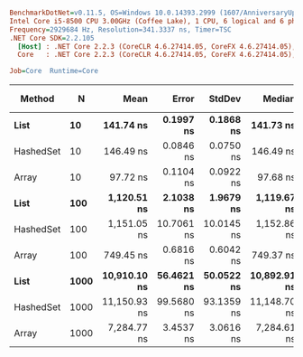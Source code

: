 ``` ini

BenchmarkDotNet=v0.11.5, OS=Windows 10.0.14393.2999 (1607/AnniversaryUpdate/Redstone1)
Intel Core i5-8500 CPU 3.00GHz (Coffee Lake), 1 CPU, 6 logical and 6 physical cores
Frequency=2929684 Hz, Resolution=341.3337 ns, Timer=TSC
.NET Core SDK=2.2.105
  [Host] : .NET Core 2.2.3 (CoreCLR 4.6.27414.05, CoreFX 4.6.27414.05), 64bit RyuJIT
  Core   : .NET Core 2.2.3 (CoreCLR 4.6.27414.05, CoreFX 4.6.27414.05), 64bit RyuJIT

Job=Core  Runtime=Core  

```
|    Method |    N |         Mean |      Error |     StdDev |       Median |          Min |          Max | Rank |  Gen 0 | Gen 1 | Gen 2 | Allocated |
|---------- |----- |-------------:|-----------:|-----------:|-------------:|-------------:|-------------:|-----:|-------:|------:|------:|----------:|
|      **List** |   **10** |    **141.74 ns** |  **0.1997 ns** |  **0.1868 ns** |    **141.73 ns** |    **141.45 ns** |    **142.06 ns** |    **2** | **0.0083** |     **-** |     **-** |      **40 B** |
| HashedSet |   10 |    146.49 ns |  0.0846 ns |  0.0750 ns |    146.49 ns |    146.36 ns |    146.59 ns |    3 | 0.0083 |     - |     - |      40 B |
|     Array |   10 |     97.72 ns |  0.1104 ns |  0.0922 ns |     97.68 ns |     97.62 ns |     97.96 ns |    1 | 0.0067 |     - |     - |      32 B |
|      **List** |  **100** |  **1,120.51 ns** |  **2.1038 ns** |  **1.9679 ns** |  **1,119.67 ns** |  **1,117.94 ns** |  **1,124.82 ns** |    **5** | **0.0076** |     **-** |     **-** |      **40 B** |
| HashedSet |  100 |  1,151.05 ns | 10.7061 ns | 10.0145 ns |  1,152.86 ns |  1,132.99 ns |  1,169.73 ns |    6 | 0.0076 |     - |     - |      40 B |
|     Array |  100 |    749.45 ns |  0.6816 ns |  0.6042 ns |    749.37 ns |    748.50 ns |    750.59 ns |    4 | 0.0067 |     - |     - |      32 B |
|      **List** | **1000** | **10,910.10 ns** | **56.4621 ns** | **50.0522 ns** | **10,892.91 ns** | **10,870.98 ns** | **11,027.52 ns** |    **8** |      **-** |     **-** |     **-** |      **40 B** |
| HashedSet | 1000 | 11,150.93 ns | 99.5680 ns | 93.1359 ns | 11,148.70 ns | 10,995.15 ns | 11,298.02 ns |    9 |      - |     - |     - |      40 B |
|     Array | 1000 |  7,284.77 ns |  3.4537 ns |  3.0616 ns |  7,284.61 ns |  7,279.37 ns |  7,290.34 ns |    7 |      - |     - |     - |      32 B |
